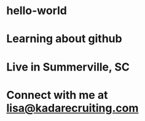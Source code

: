 # hello-world
# Learning about github
# Live in Summerville, SC
# Connect with me at lisa@kadarecruiting.com
